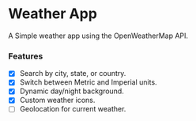 # Weather App

A Simple weather app using the OpenWeatherMap API.

### Features

- [x] Search by city, state, or country.
- [x] Switch between Metric and Imperial units.
- [x] Dynamic day/night background.
- [x] Custom weather icons.
- [ ] Geolocation for current weather.